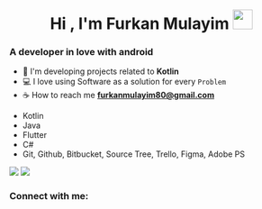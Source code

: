 <h1 align="center">Hi , I'm Furkan Mulayim <img src="https://media.giphy.com/media/hvRJCLFzcasrR4ia7z/giphy.gif" width="35"></h1>

<h3>A developer in love with android</h3>


- 🌱 I'm developing projects related to **Kotlin**
- 💻 I love using Software as a solution for every `Problem`
- ☕ How to reach me **furkanmulayim80@gmail.com**

* Kotlin
* Java
* Flutter
* C#
* Git, Github, Bitbucket, Source Tree, Trello, Figma, Adobe PS

<img src="https://github-readme-stats.vercel.app/api?username=furkanmulayim&show_icons=true&theme=radical">

<img src="https://github-readme-stats.vercel.app/api/top-langs/?username=furkanmulayim&layout=compact&show_icons=true&theme=radical">



<h3 align="left">Connect with me:</h3>
<p align="left">
<a href="https://www.linkedin.com/in/furkanmulayim"/></a>
</p>
